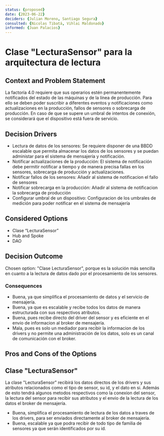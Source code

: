 ```yaml
---
status: {proposed}
date: {2023-06-22}
deciders: {Julian Moreno, Santiago Segura}
consulted: {Nicolas Tibatá, Vihlai Maldonado}
informed: {Juan Palacios}
---
```


# Clase "LecturaSensor" para la arquitectura de lectura

## Context and Problem Statement
La factoría 4.0 requiere que sus operarios estén permanentemente notificados del estado de las máquinas y de la línea de producción. Para ello se deben poder suscribir a diferentes eventos y notificaciones como actualizaciones en la producción, fallos de sensores o sobrecarga de producción. En caso de que se supere un umbral de intentos de conexión, se considerará que el dispositivo está fuera de servicio.

<!-- This is an optional element. Feel free to remove. -->
## Decision Drivers

* Lectura de datos de los sensores: Se requiere disponer de una BBDD escalable que permita almacenar los datos de los sensores y se puedan administar para el sistema de mensajería y notificación.
* Notificar actualizaciones de la producción: El sistema de notificación debe permitir notificar a tiempo y de manera precisa fallas en los sensores, sobrecarga de producción y actualizaciones.
* Notificar fallos de los sensores: Añadir al sistema de notificacion el fallo de sensores 
* Notificar sobrecarga en la producción: Añadir al sistema de notificacion la sobrecarga de producción
* Configurar umbral de un dispositivo: Configuracion de los umbrales de medición para poder notificar en el sistema de mensajería


## Considered Options
* Clase “LecturaSensor”
* Hub and Spoke
* DAO

## Decision Outcome
Chosen option: "Clase LecturaSensor", porque es la solución más sencilla en cuanto a la lectura de datos dado por el procesamiento de los sensores.

### Consequences 
* Buena, ya que simplifica el procesamiento de datos y el servicio de mensajería.
* Buena, ya que es escalable y recibe todos los datos de manera estructurada con sus respectivos atributos.
* Buena, pues recibe directo del driver del sensor y es eficiente en el envio de informacion al broker de mensajería.
* Mala, pues es solo un mediador para recibir la informacion de los drivers y no permite una administración de los datos, solo es un canal de comunicación con el broker.

## Pros and Cons of the Options

## Clase "LecturaSensor"

La clase "LecturaSensor" recibirá los datos directos de los drivers y sus atributos relacionados como el tipo de sensor, su id, y el dato en si. Además de esto tendrá algunos metodos respectivos como la conexion del sensor, la lectura del sensor para recibir sus atributos y el envio de la lectura de los datos el broker de mensajería.

* Buena, simplifica el procesamiento de lectura de los datos a traves de los drivers, para ser enviados directamente al broker de mensajería.
* Buena, escalable ya que podra recibir de todo tipo de familia de sensores ya que serán identificados por su id.
